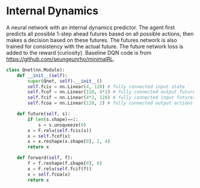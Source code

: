 # Internal Dynamics

A neural network with an internal dynamics predictor. The agent first predicts all possible 1-step ahead futures based on all possible actions, then makes a decision based on these futures. The futures network is also trained for consistency with the actual future. The future network loss is added to the reward (curiosity). Baseline DQN code is from https://github.com/seungeunrho/minimalRL.

```py
class Qnet(nn.Module):
    def __init__(self):
        super(Qnet, self).__init__()
        self.fcis = nn.Linear(4, 128) # fully connected input state
        self.fcof = nn.Linear(128, 4*2) # fully connected output futures
        self.fcif = nn.Linear(4*2, 128) # fully connected input futures
        self.fcoa = nn.Linear(128, 2) # fully connected output actions

    def future(self, s):
        if len(s.shape)==1:
            s = s.unsqueeze(0)
        x = F.relu(self.fcis(s))
        x = self.fcof(x)
        x = x.reshape(x.shape[0], 2, 4)
        return x

    def forward(self, f):
        f = f.reshape(f.shape[0], 8)
        x = F.relu(self.fcif(f))
        x = self.fcoa(x)
        return x
```
